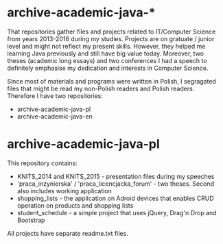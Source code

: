 # archive-academic-java-*
That repositories gather files and projects related to IT/Computer Science from years 2013-2016 during my studies. Projects are on gratuate / junior level and might not reflect my present skills.
However, they helped me learning Java previously and still have big value today. Moreover, two theses (academic long essays) and two conferences I had a speech to definitely emphasise my dedication and interests in Computer Science.

Since most of materials and programs were written in Polish, I segragated files that might be read my non-Polish readers and Polish readers. Therefore I have two repositories:
* archive-academic-java-pl
* archive-academic-java-en

# archive-academic-java-pl
This repository contains:
* KNITS_2014 and KNITS_2015 - presentation files during my speeches
* 'praca_inzynierska' / 'praca_licencjacka_forum' - two theses. Second also includes working application
* shopping_lists - the application on Adroid devices that enables CRUD operation on products and shopping lists
* student_schedule - a simple project that uses jQuery, Drag'n Drop and Bootstrap

All projects have separate readme.txt files.
